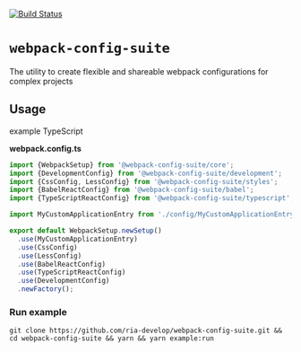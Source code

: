 [![Build Status](https://travis-ci.org/ria-develop/webpack-config-suite.svg?branch=master)](https://travis-ci.org/ria-develop/webpack-config-suite)

# `webpack-config-suite`

The utility to create flexible and shareable webpack configurations for complex projects

## Usage

example TypeScript 

**webpack.config.ts**
```typescript
import {WebpackSetup} from '@webpack-config-suite/core';
import {DevelopmentConfig} from '@webpack-config-suite/development';
import {CssConfig, LessConfig} from '@webpack-config-suite/styles';
import {BabelReactConfig} from '@webpack-config-suite/babel';
import {TypeScriptReactConfig} from '@webpack-config-suite/typescript';

import MyCustomApplicationEntry from './config/MyCustomApplicationEntry';

export default WebpackSetup.newSetup()
  .use(MyCustomApplicationEntry)
  .use(CssConfig)
  .use(LessConfig)
  .use(BabelReactConfig)
  .use(TypeScriptReactConfig)
  .use(DevelopmentConfig)
  .newFactory();

```

### Run example

```shell script
git clone https://github.com/ria-develop/webpack-config-suite.git && cd webpack-config-suite && yarn && yarn example:run
```
